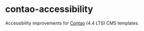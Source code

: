 # contao-accessibility
Accessibility improvements for [Contao](https://contao.org) (4.4 LTS) CMS templates.
